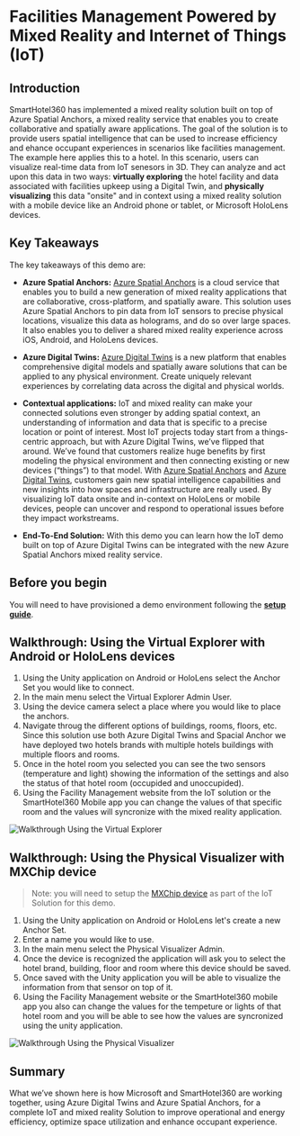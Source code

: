 # Facilities Management Powered by Mixed Reality and Internet of Things (IoT)

## Introduction

SmartHotel360 has implemented a mixed reality solution built on top of Azure Spatial Anchors, a mixed reality service that enables you to create collaborative and spatially aware applications. The goal of the solution is to provide users spatial intelligence that can be used to increase efficiency and ehance occupant experiences in scenarios like facilities management. The example here applies this to a hotel. In this scenario, users can visualize real-time data from IoT senesors in 3D. They can analyze and act upon this data in two ways: **virtually exploring** the hotel facility and data associated with facilities upkeep using a Digital Twin, and **physically visualizing** this data "onsite" and in context using a mixed reality solution with a mobile device like an Android phone or tablet, or Microsoft HoloLens devices. 

## Key Takeaways

The key takeaways of this demo are:

* **Azure Spatial Anchors:** [Azure Spatial Anchors](https://azure.microsoft.com/services/spatial-anchors) is a cloud service that enables you to build a new generation of mixed reality applications that are collaborative, cross-platform, and spatially aware. This solution uses Azure Spatial Anchors to pin data from IoT sensors to precise physical locations, visualize this data as holograms, and do so over large spaces. It also enables you to deliver a shared mixed reality experience across iOS, Android, and HoloLens devices.

* **Azure Digital Twins:** [Azure Digital Twins](https://azure.microsoft.com/services/digital-twins) is a new platform that enables comprehensive digital models and spatially aware solutions that can be applied to any physical environment. Create uniquely relevant experiences by correlating data across the digital and physical worlds.

* **Contextual applications:** IoT and mixed reality can make your connected solutions even stronger by adding spatial context, an understanding of information and data that is specific to a precise location or point of interest. Most IoT projects today start from a things-centric approach, but with Azure Digital Twins, we’ve flipped that around. We’ve found that customers realize huge benefits by first modeling the physical environment and then connecting existing or new devices (“things”) to that model. With [Azure Spatial Anchors](https://azure.microsoft.com/services/spatial-anchors) and [Azure Digital Twins](https://azure.microsoft.com/services/digital-twins), customers gain new spatial intelligence capabilities and new insights into how spaces and infrastructure are really used. By visualizing IoT data onsite and in-context on HoloLens or mobile devices, people can uncover and respond to operational issues before they impact workstreams.

* **End-To-End Solution:** With this demo you can learn how the IoT demo built on top of Azure Digital Twins can be integrated with the new Azure Spatial Anchors mixed reality service.

## Before you begin

You will need to have provisioned a demo environment following the **[setup guide](https://github.com/Microsoft/SmartHotel360-MixedReality#setup)**.

## Walkthrough: Using the Virtual Explorer with Android or HoloLens devices

1. Using the Unity application on Android or HoloLens select the Anchor Set you would like to connect.
2. In the main menu select the Virtual Explorer Admin User.
3. Using the device camera select a place where you would like to place the anchors.
4. Navigate throug the different options of buildings, rooms, floors, etc. Since this solution use both Azure Digital Twins and Spacial Anchor we have deployed two hotels brands with multiple hotels buildings with multiple floors and rooms.
5. Once in the hotel room you selected you can see the two sensors (temperature and light) showing the information of the settings and also the status of that hotel room (occupided and unoccupided).
6. Using the Facility Management website from the IoT solution or the SmartHotel360 Mobile app you can change the values of that specific room and the values will syncronize with the mixed reality application. 

![Walkthrough Using the Virtual Explorer](../Images/VirtualExplorer.gif)

## Walkthrough: Using the Physical Visualizer with MXChip device

> Note: you will need to setup the [MXChip device](https://github.com/Microsoft/SmartHotel360-IoT#mxchip) as part of the IoT Solution for this demo.

1. Using the Unity application on Android or HoloLens let's create a new Anchor Set.
2. Enter a name you would like to use.
3. In the main menu select the Physical Visualizer Admin.
4. Once the device is recognized the application will ask you to select the hotel brand, building, floor and room where this device should be saved.
5. Once saved with the Unity application you will be able to visualize the information from that sensor on top of it.
6. Using the Facility Management website or the SmartHotel360 mobile app you also can change the values for the tempeture or lights of that hotel room and you will be able to see how the values are syncronized using the unity application.

![Walkthrough Using the Physical Visualizer](../Images/PhysicalExplorer.gif)
 
## Summary

What we’ve shown here is how Microsoft and SmartHotel360 are working together, using Azure Digital Twins and Azure Spatial Anchors, for a complete IoT and mixed reality Solution to improve operational and energy efficiency, optimize space utilization and enhance occupant experience.
